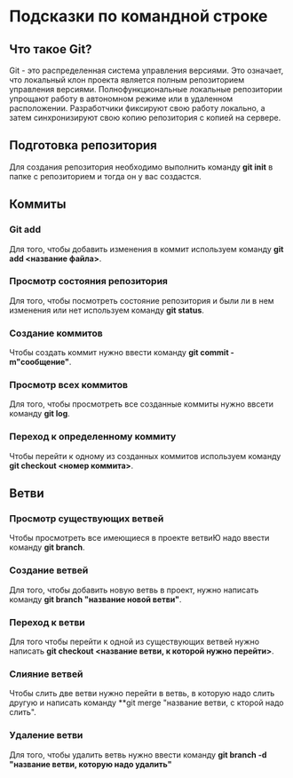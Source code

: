 # Подсказки по командной строке

## Что такое Git?
Git - это распределенная система управления версиями. Это означает, что локальный клон проекта является полным репозиторием управления версиями. Полнофункциональные локальные репозитории упрощают работу в автономном режиме или в удаленном расположении. Разработчики фиксируют свою работу локально, а затем синхронизируют свою копию репозитория с копией на сервере.

## Подготовка репозитория
Для создания репозитория необходимо выполнить команду **git init** в папке с репозиторием и тогда он у вас создастся.

## Коммиты

### Git add

Для того, чтобы добавить изменения в коммит используем команду **git add <название файла>**.

### Просмотр состояния репозитория

Для того, чтобы посмотреть состояние репозитория и были ли в нем изменения или нет используем команду **git status**.

### Создание коммитов

Чтобы создать коммит нужно ввести команду **git commit -m"сообщение"**.

### Просмотр всех коммитов

Для того, чтобы просмотреть все созданные коммиты нужно ввсети команду **git log**.

### Переход к определенному коммиту

Чтобы перейти к одному из созданных коммитов используем команду **git checkout <номер коммита>**.

## Ветви

### Просмотр существующих ветвей

Чтобы просмотреть все имеющиеся в проекте ветвиЮ надо ввести команду **git branch**.

### Создание ветвей

Для того, чтобы добавить новую ветвь в проект, нужно написать команду **git branch "название новой ветви"**.

### Переход к ветви

Для того чтобы перейти к одной из существующих ветвей нужно написать **git checkout <название ветви, к которой нужно перейти>**.

### Слияние ветвей

Чтобы слить две ветви нужно перейти в ветвь, в которую надо слить другую и написать команду **git merge "название ветви, с кторой надо слить".

### Удаление ветви

Для того, чтобы удалить ветвь нужно ввести команду **git branch -d "название ветви, которую надо удалить"**